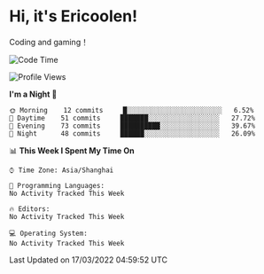 # Hi, it's Ericoolen!
Coding and gaming！

<!--START_SECTION:waka-->
![Code Time](http://img.shields.io/badge/Code%20Time-188%20hrs%2042%20mins-blue)

![Profile Views](http://img.shields.io/badge/Profile%20Views-0-blue)

**I'm a Night 🦉** 

```text
🌞 Morning    12 commits     █░░░░░░░░░░░░░░░░░░░░░░░░   6.52% 
🌆 Daytime    51 commits     ███████░░░░░░░░░░░░░░░░░░   27.72% 
🌃 Evening    73 commits     ██████████░░░░░░░░░░░░░░░   39.67% 
🌙 Night      48 commits     ██████░░░░░░░░░░░░░░░░░░░   26.09%

```


📊 **This Week I Spent My Time On** 

```text
⌚︎ Time Zone: Asia/Shanghai

💬 Programming Languages: 
No Activity Tracked This Week

🔥 Editors: 
No Activity Tracked This Week

💻 Operating System: 
No Activity Tracked This Week

```


 Last Updated on 17/03/2022 04:59:52 UTC
<!--END_SECTION:waka-->

